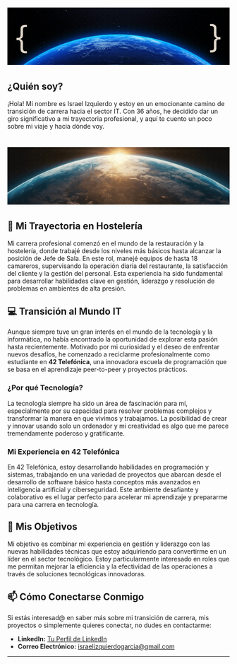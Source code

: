 <!-- Personal profile banner-->
<h1 align="center">
    <img src="/unisraporelmundo/banner7.gif" alt="Profile banner"/>
</h1>


## ¿Quién soy?

¡Hola! Mi nombre es Israel Izquierdo y estoy en un emocionante camino de transición de carrera hacia el sector IT. Con 36 años, he decidido dar un giro significativo a mi trayectoria profesional, y aquí te cuento un poco sobre mi viaje y hacia dónde voy.

<!-- Personal profile banner-->
<h1 align="center">
    <img src="/unisraporelmundo/banner8.gif" alt="Profile banner"/>
</h1>

## 🍴 Mi Trayectoria en Hostelería

Mi carrera profesional comenzó en el mundo de la restauración y la hostelería, donde trabajé desde los niveles más básicos hasta alcanzar la posición de Jefe de Sala. En este rol, manejé equipos de hasta 18 camareros, supervisando la operación diaria del restaurante, la satisfacción del cliente y la gestión del personal. Esta experiencia ha sido fundamental para desarrollar habilidades clave en gestión, liderazgo y resolución de problemas en ambientes de alta presión.

## 💻 Transición al Mundo IT

Aunque siempre tuve un gran interés en el mundo de la tecnología y la informática, no había encontrado la oportunidad de explorar esta pasión hasta recientemente. Motivado por mi curiosidad y el deseo de enfrentar nuevos desafíos, he comenzado a reciclarme profesionalmente como estudiante en **42 Telefónica**, una innovadora escuela de programación que se basa en el aprendizaje peer-to-peer y proyectos prácticos.

### ¿Por qué Tecnología?

La tecnología siempre ha sido un área de fascinación para mí, especialmente por su capacidad para resolver problemas complejos y transformar la manera en que vivimos y trabajamos. La posibilidad de crear y innovar usando solo un ordenador y mi creatividad es algo que me parece tremendamente poderoso y gratificante.

### Mi Experiencia en 42 Telefónica

En 42 Telefónica, estoy desarrollando habilidades en programación y sistemas, trabajando en una variedad de proyectos que abarcan desde el desarrollo de software básico hasta conceptos más avanzados en inteligencia artificial y ciberseguridad. Este ambiente desafiante y colaborativo es el lugar perfecto para acelerar mi aprendizaje y prepararme para una carrera en tecnología.

## 🎯 Mis Objetivos

Mi objetivo es combinar mi experiencia en gestión y liderazgo con las nuevas habilidades técnicas que estoy adquiriendo para convertirme en un líder en el sector tecnológico. Estoy particularmente interesado en roles que me permitan mejorar la eficiencia y la efectividad de las operaciones a través de soluciones tecnológicas innovadoras.

## 📫 Cómo Conectarse Conmigo

Si estás interesad@ en saber más sobre mi transición de carrera, mis proyectos o simplemente quieres conectar, no dudes en contactarme:

- **LinkedIn:** [Tu Perfil de LinkedIn](https://linkedin.com/in/IsraelIzquierdo)
- **Correo Electrónico:** [israelizquierdogarcia@gmail.com](mailto:israelizquierdogarcia.com)

---

<!--
**unisraporelmundo/unisraporelmundo** is a ✨ _special_ ✨ repository because its `README.md` (this file) appears on your GitHub profile.

Here are some ideas to get you started:

- 🔭 I’m currently working on ...
- 🌱 I’m currently learning ...
- 👯 I’m looking to collaborate on ...
- 🤔 I’m looking for help with ...
- 💬 Ask me about ...
- 📫 How to reach me: ...
- 😄 Pronouns: ...
- ⚡ Fun fact: ...
-->
